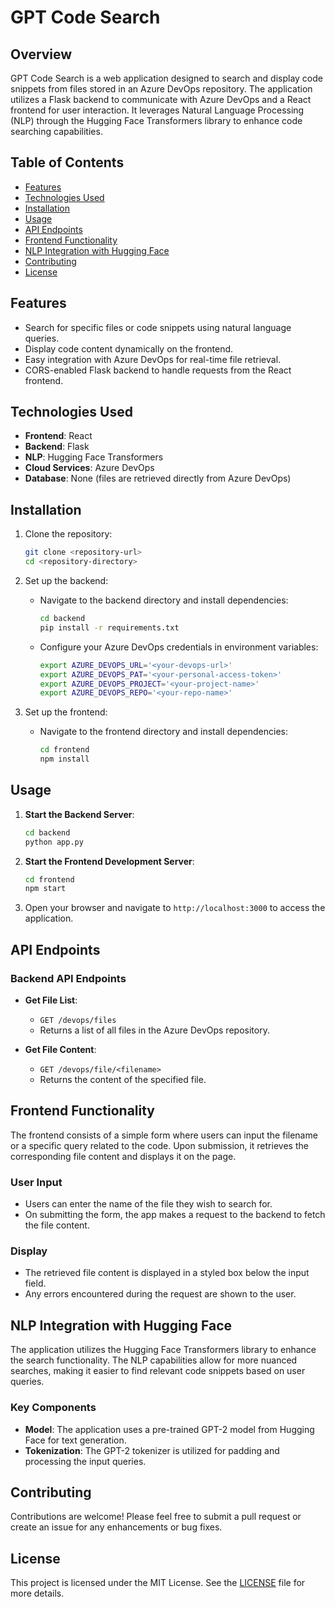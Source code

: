 # GPT Code Search

## Overview

GPT Code Search is a web application designed to search and display code snippets from files stored in an Azure DevOps repository. The application utilizes a Flask backend to communicate with Azure DevOps and a React frontend for user interaction. It leverages Natural Language Processing (NLP) through the Hugging Face Transformers library to enhance code searching capabilities.

## Table of Contents

- [Features](#features)
- [Technologies Used](#technologies-used)
- [Installation](#installation)
- [Usage](#usage)
- [API Endpoints](#api-endpoints)
- [Frontend Functionality](#frontend-functionality)
- [NLP Integration with Hugging Face](#nlp-integration-with-hugging-face)
- [Contributing](#contributing)
- [License](#license)

## Features

- Search for specific files or code snippets using natural language queries.
- Display code content dynamically on the frontend.
- Easy integration with Azure DevOps for real-time file retrieval.
- CORS-enabled Flask backend to handle requests from the React frontend.

## Technologies Used

- **Frontend**: React
- **Backend**: Flask
- **NLP**: Hugging Face Transformers
- **Cloud Services**: Azure DevOps
- **Database**: None (files are retrieved directly from Azure DevOps)

## Installation

1. Clone the repository:
   ```bash
   git clone <repository-url>
   cd <repository-directory>
   ```

2. Set up the backend:
   - Navigate to the backend directory and install dependencies:
     ```bash
     cd backend
     pip install -r requirements.txt
     ```
   - Configure your Azure DevOps credentials in environment variables:
     ```bash
     export AZURE_DEVOPS_URL='<your-devops-url>'
     export AZURE_DEVOPS_PAT='<your-personal-access-token>'
     export AZURE_DEVOPS_PROJECT='<your-project-name>'
     export AZURE_DEVOPS_REPO='<your-repo-name>'
     ```

3. Set up the frontend:
   - Navigate to the frontend directory and install dependencies:
     ```bash
     cd frontend
     npm install
     ```

## Usage

1. **Start the Backend Server**:
   ```bash
   cd backend
   python app.py
   ```

2. **Start the Frontend Development Server**:
   ```bash
   cd frontend
   npm start
   ```

3. Open your browser and navigate to `http://localhost:3000` to access the application.

## API Endpoints

### Backend API Endpoints

- **Get File List**: 
  - `GET /devops/files`
  - Returns a list of all files in the Azure DevOps repository.

- **Get File Content**: 
  - `GET /devops/file/<filename>`
  - Returns the content of the specified file.

## Frontend Functionality

The frontend consists of a simple form where users can input the filename or a specific query related to the code. Upon submission, it retrieves the corresponding file content and displays it on the page.

### User Input

- Users can enter the name of the file they wish to search for.
- On submitting the form, the app makes a request to the backend to fetch the file content.

### Display

- The retrieved file content is displayed in a styled box below the input field.
- Any errors encountered during the request are shown to the user.

## NLP Integration with Hugging Face

The application utilizes the Hugging Face Transformers library to enhance the search functionality. The NLP capabilities allow for more nuanced searches, making it easier to find relevant code snippets based on user queries.

### Key Components

- **Model**: The application uses a pre-trained GPT-2 model from Hugging Face for text generation.
- **Tokenization**: The GPT-2 tokenizer is utilized for padding and processing the input queries.

## Contributing

Contributions are welcome! Please feel free to submit a pull request or create an issue for any enhancements or bug fixes.

## License

This project is licensed under the MIT License. See the [LICENSE](LICENSE) file for more details.